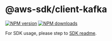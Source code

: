 # @aws-sdk/client-kafka

[![NPM version](https://img.shields.io/npm/v/@aws-sdk/client-kafka/beta.svg)](https://www.npmjs.com/package/@aws-sdk/client-kafka)
[![NPM downloads](https://img.shields.io/npm/dm/@aws-sdk/client-kafka.svg)](https://www.npmjs.com/package/@aws-sdk/client-kafka)

For SDK usage, please step to [SDK readme](https://github.com/aws/aws-sdk-js-v3).
